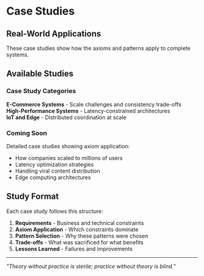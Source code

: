 # Case Studies

## Real-World Applications

These case studies show how the axioms and patterns apply to complete systems.

## Available Studies

### Case Study Categories

**E-Commerce Systems** - Scale challenges and consistency trade-offs  
**High-Performance Systems** - Latency-constrained architectures  
**IoT and Edge** - Distributed coordination at scale

### Coming Soon

Detailed case studies showing axiom application:
- How companies scaled to millions of users
- Latency optimization strategies  
- Handling viral content distribution
- Edge computing architectures

## Study Format

Each case study follows this structure:
1. **Requirements** - Business and technical constraints
2. **Axiom Application** - Which constraints dominate
3. **Pattern Selection** - Why these patterns were chosen
4. **Trade-offs** - What was sacrificed for what benefits
5. **Lessons Learned** - Failures and improvements

---

*"Theory without practice is sterile; practice without theory is blind."*